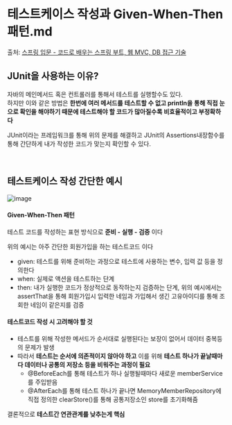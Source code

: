 # 테스트케이스 작성과  Given-When-Then 패턴.md

출처: [스프링 입문 - 코드로 배우는 스프링 부트, 웹 MVC, DB 접근 기술](https://www.inflearn.com/course/%EC%8A%A4%ED%94%84%EB%A7%81-%EC%9E%85%EB%AC%B8-%EC%8A%A4%ED%94%84%EB%A7%81%EB%B6%80%ED%8A%B8/dashboard)

## JUnit을 사용하는 이유?

 자바의 메인메서드 혹은 컨트롤러를 통해서 테스트를 실행할수도 있다.<br>
하지만 이와 같은 방법은 **한번에 여러 메서드를 테스트할 수 없고 println을 통해 직접 눈으로 확인을 해야하기 때문에 테스트해야 할 코드가 많아질수록 비효율적이고 부정확하다**

 JUnit이라는 프레임워크를 통해 위의 문제를 해결하고 JUnit의 Assertions내장함수를 통해 간단하게 내가 작성한 코드가 맞는지 확인할 수 있다. 

<br>

## 테스트케이스 작성 간단한 예시

![image](https://user-images.githubusercontent.com/83762364/182673437-ecbafca3-4853-449a-bc9c-dc6002a35dd8.png)

#### Given-When-Then 패턴

테스트 코드를 작성하는 표현 방식으로 **준비 - 실행 - 검증** 이다

위의 예시는 아주 간단한 회원가입을 하는 테스트코드 이다

* given: 테스트를 위해 준비하는 과정으로 테스트에 사용하는 변수, 입력 값 등을 정의한다
* when: 실제로 액션을 테스트하는 단계
* then: 내가 실행한 코드가 정상적으로 동작하는지 검증하는 단계, 위의 예시에서는 assertThat을 통해 회원가입시 입력한 네임과 가입해서 생긴 고유아이디를 통해 조회한 네임이 같은지를 검증

#### 테스트코드 작성 시 고려해야 할 것

* 테스트를 위해 작성한 메서드가 순서대로 실행된다는 보장이 없어서 데이터 중복등의 문제가 발생
* 따라서 **테스트는 순서에 의존적이지 않아야 하고** 이를 위해 **테스트 하나가 끝날때마다 데이터나 공통의 저장소 등을 비워주는 과정이 필요**
  * @BeforeEach를 통해 테스트가 하나 실행될때마다 새로운 memberService를 주입받음
  * @AfterEach를 통해 테스트 하나가 끝나면 MemoryMemberRepository에 직접 정의한 clearStore()를 통해 공통저장소인 store를 초기화해줌

결론적으로 **테스트간 연관관계를 낮추는게 핵심**

